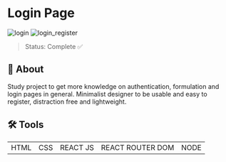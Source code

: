 # Login Page
![login](https://user-images.githubusercontent.com/121465689/222914679-36224d3e-cc64-446c-b5fc-7cdeb877c981.png)
![login_register](https://user-images.githubusercontent.com/121465689/222914714-b511f39b-3c16-4671-82a3-d265ea8d030e.png)


> Status: Complete ✅

## 📓 About
Study project to get more knowledge on authentication, formulation and login pages in general. Minimalist designer to be usable and easy to register, distraction free and lightweight. 


## 🛠️ Tools
<table>
  <tr>
    <td>HTML</td>
    <td>CSS</td>
    <td>REACT JS</td>
    <td>REACT ROUTER DOM</td>
    <td>NODE</td>
  </tr>
</table>
